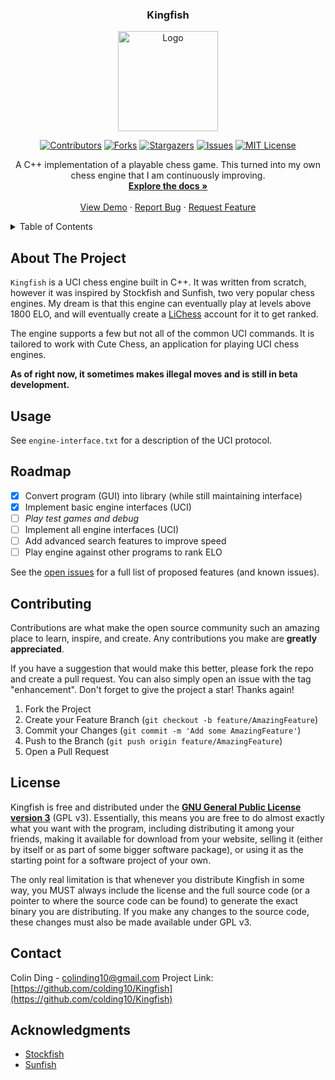 <!-- Improved compatibility of back to top link: See: https://github.com/othneildrew/Best-README-Template/pull/73 -->
<a name="readme-top"></a>

<div align="center">
  
<h3 align="center">Kingfish</h3>

<div align="center">

  <a href="https://github.com/colding10/Kingfish">
    <img src="https://raw.githubusercontent.com/colding10/Kingfish/adfcef6b83760c19fe876664bf6e46cd3c141152/images/logo.jpeg" alt="Logo" width="160" height="160">
  </a>

  [![Contributors][contributors-shield]][contributors-url]
  [![Forks][forks-shield]][forks-url]
  [![Stargazers][stars-shield]][stars-url]
  [![Issues][issues-shield]][issues-url]
  [![MIT License][license-shield]][license-url]

</div>
  <p align="center">
    A C++ implementation of a playable chess game. This turned into my own chess engine that I am continuously improving.
    <br />
    <a href="https://github.com/colding10/Kingfish"><strong>Explore the docs »</strong></a>
    <br />
    <br />
    <a href="https://github.com/colding10/Kingfish">View Demo</a>
    ·
    <a href="https://github.com/colding10/Kingfish/issues">Report Bug</a>
    ·
    <a href="https://github.com/colding10/Kingfish/issues">Request Feature</a>
  </p>
</div>

<!-- TABLE OF CONTENTS -->
<details>
  <summary>Table of Contents</summary>
  <ol>
    <li>
      <a href="#about-the-project">About The Project</a>
    </li>
    <li><a href="#usage">Usage</a></li>
    <li><a href="#roadmap">Roadmap</a></li>
    <li><a href="#license">License</a></li>
    <li><a href="#contact">Contact</a></li>
    <li><a href="#acknowledgments">Acknowledgments</a></li>
  </ol>
</details>

<!-- ABOUT THE PROJECT -->
## About The Project

`Kingfish` is a UCI chess engine built in C++. It was written from scratch, however it was inspired by Stockfish and Sunfish, two very popular chess engines. My dream is that this engine can eventually play at levels above 1800 ELO, and will eventually create a [LiChess](lichess.org) account for it to get ranked.

The engine supports a few but not all of the common UCI commands. It is tailored to work with Cute Chess, an application for playing UCI chess engines.

__As of right now, it sometimes makes illegal moves and is still in beta development.__

## Usage

See `engine-interface.txt` for a description of the UCI protocol.

## Roadmap

* [x] Convert program (GUI) into library (while still maintaining interface)
* [x] Implement basic engine interfaces (UCI)
* [ ] _Play test games and debug_
* [ ] Implement all engine interfaces (UCI)
* [ ] Add advanced search features to improve speed
* [ ] Play engine against other programs to rank ELO

See the [open issues](https://github.com/colding10/Kingfish/issues) for a full list of proposed features (and known issues).


<!-- CONTRIBUTING -->
## Contributing

Contributions are what make the open source community such an amazing place to learn, inspire, and create. Any contributions you make are __greatly appreciated__.

If you have a suggestion that would make this better, please fork the repo and create a pull request. You can also simply open an issue with the tag "enhancement".
Don't forget to give the project a star! Thanks again!

1. Fork the Project
2. Create your Feature Branch (`git checkout -b feature/AmazingFeature`)
3. Commit your Changes (`git commit -m 'Add some AmazingFeature'`)
4. Push to the Branch (`git push origin feature/AmazingFeature`)
5. Open a Pull Request


<!-- LICENSE -->
## License

Kingfish is free and distributed under the
[__GNU General Public License version 3__][license-url] (GPL v3). Essentially,
this means you are free to do almost exactly what you want with the program,
including distributing it among your friends, making it available for download
from your website, selling it (either by itself or as part of some bigger
software package), or using it as the starting point for a software project of
your own.

The only real limitation is that whenever you distribute Kingfish in some way,
you MUST always include the license and the full source code (or a pointer to
where the source code can be found) to generate the exact binary you are
distributing. If you make any changes to the source code, these changes must
also be made available under GPL v3.

## Contact

Colin Ding - colinding10@gmail.com
Project Link: [https://github.com/colding10/Kingfish](https://github.com/colding10/Kingfish)

## Acknowledgments

* [Stockfish](https://github.com/official-stockfish/Stockfish)
* [Sunfish](https://github.com/thomasahle/sunfish)



[contributors-shield]: https://img.shields.io/github/contributors/colding10/Kingfish.svg?style=for-the-badge
[contributors-url]:    https://github.com/colding10/Kingfish/graphs/contributors

[forks-shield]:        https://img.shields.io/github/forks/colding10/Kingfish.svg?style=for-the-badge
[forks-url]:           https://github.com/colding10/Kingfish/network/members

[stars-shield]:        https://img.shields.io/github/stars/colding10/Kingfish.svg?style=for-the-badge
[stars-url]:           https://github.com/colding10/Kingfish/stargazers

[issues-shield]:       https://img.shields.io/github/issues/colding10/Kingfish.svg?style=for-the-badge
[issues-url]:          https://github.com/colding10/Kingfish/issues

[license-shield]:      https://img.shields.io/github/license/colding10/Kingfish.svg?style=for-the-badge
[license-url]:         https://github.com/colding10/Kingfish/blob/master/LICENSE.md

<!-- Built With -->
